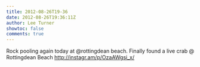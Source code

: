 ```yaml
---
title: 2012-08-26T19-36
date: 2012-08-26T19:36:11Z
author: Lee Turner
showtoc: false
comments: true
---
```


Rock pooling again today at @rottingdean beach. Finally found a live crab  @ Rottingdean Beach http://instagr.am/p/OzaAWgsi_x/

